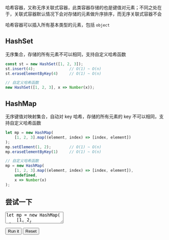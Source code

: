 哈希容器，又称无序关联式容器，此类容器存储的也是键值对元素；不同之处在于，关联式容器默认情况下会对存储的元素做升序排序，而无序关联式容器不会

哈希容器可以插入所有基本类型的元素，包括 `object`

## HashSet

无序集合，存储的所有元素不可以相同，支持自定义哈希函数

```typescript
const st = new HashSet([1, 2, 3]);
st.insert(4);               // O(1) ~ O(n)
st.eraseElementByKey(4)     // O(1) ~ O(n)

// 自定义哈希函数
new HashSet([1, 2, 3], x => Number(x));
```

## HashMap

无序键值对映射集合，自动对 key 哈希，存储的所有元素的 key 不可以相同，支持自定义哈希函数

```typescript
let mp = new HashMap(
    [1, 2, 3].map((element, index) => [index, element])
);
mp.setElement(1, 2);        // O(1) ~ O(n)
mp.eraseElementByKey(1)     // O(1) ~ O(n)

// 自定义哈希函数
mp = new HashMap(
    [1, 2, 3].map((element, index) => [index, element]),
    undefined,
    x => Number(x)
);
```

## 尝试一下

<p>
<textarea id='input'>
let mp = new HashMap(
    [1, 2, 3].map((element, index) => [index, element])
);
mp.setElement(1, 2);        // O(1) ~ O(n)
mp.eraseElementByKey(1)     // O(1) ~ O(n)
mp = new HashMap(
    [1, 2, 3].map((element, index) => [index, element]),
    undefined,
    x => Number(x)
);
mp.forEach(([key, value]) => console.log([key, value]));
</textarea>
</p>

<div id='output'></div>

<button id='run'>Run it</button>
<button id='reset'>Reset</button>


